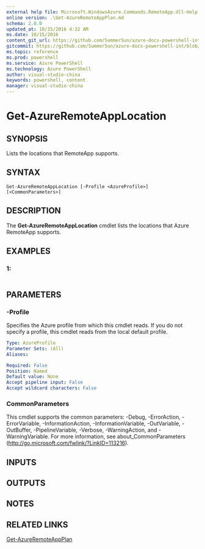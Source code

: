 ```yaml
---
external help file: Microsoft.WindowsAzure.Commands.RemoteApp.dll-Help.xml
online version: .\Get-AzureRemoteAppPlan.md
schema: 2.0.0
updated_at: 10/15/2016 4:32 AM
ms.date: 10/15/2016
content_git_url: https://github.com/SummerSun/azure-docs-powershell-int/blob/master/azureps-cmdlets-docs/ServiceManagement/Azure.RemoteApp/v0.9.8/CmdletMDs/Get-AzureRemoteAppLocation.md
gitcommit: https://github.com/SummerSun/azure-docs-powershell-int/blob/1bfd8e268acfc1799ad3f17c5a982578f54443cf/azureps-cmdlets-docs/ServiceManagement/Azure.RemoteApp/v0.9.8/CmdletMDs/Get-AzureRemoteAppLocation.md
ms.topic: reference
ms.prod: powershell
ms.service: Azure PowerShell
ms.technology: Azure PowerShell
author: visual-studio-china
keywords: powershell, content
manager: visual-studio-china
---
```


# Get-AzureRemoteAppLocation

## SYNOPSIS
Lists the locations that RemoteApp supports.

## SYNTAX

```
Get-AzureRemoteAppLocation [-Profile <AzureProfile>] [<CommonParameters>]
```

## DESCRIPTION
The **Get-AzureRemoteAppLocation** cmdlet lists the locations that Azure RemoteApp supports.

## EXAMPLES

### 1:
```

```

## PARAMETERS

### -Profile
Specifies the Azure profile from which this cmdlet reads.
If you do not specify a profile, this cmdlet reads from the local default profile.

```yaml
Type: AzureProfile
Parameter Sets: (All)
Aliases: 

Required: False
Position: Named
Default value: None
Accept pipeline input: False
Accept wildcard characters: False
```

### CommonParameters
This cmdlet supports the common parameters: -Debug, -ErrorAction, -ErrorVariable, -InformationAction, -InformationVariable, -OutVariable, -OutBuffer, -PipelineVariable, -Verbose, -WarningAction, and -WarningVariable. For more information, see about_CommonParameters (http://go.microsoft.com/fwlink/?LinkID=113216).

## INPUTS

## OUTPUTS

## NOTES

## RELATED LINKS

[Get-AzureRemoteAppPlan](.\Get-AzureRemoteAppPlan.md)

